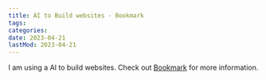 ```yaml
---
title: AI to Build websites - Bookmark
tags:
categories:
date: 2023-04-21
lastMod: 2023-04-21
---
```

I am using a AI to build websites. Check out [Bookmark](https://www.bookmark.com) for more information.
